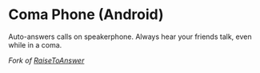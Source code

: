 # Coma Phone (Android)

Auto-answers calls on speakerphone. Always hear your friends talk, even while in a coma.

*Fork of [RaiseToAnswer](https://github.com/TheLastProject/RaiseToAnswer)*
